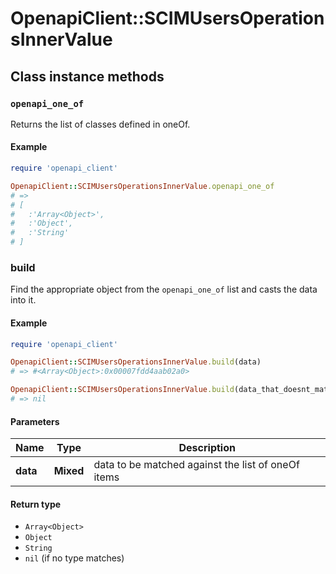 # OpenapiClient::SCIMUsersOperationsInnerValue

## Class instance methods

### `openapi_one_of`

Returns the list of classes defined in oneOf.

#### Example

```ruby
require 'openapi_client'

OpenapiClient::SCIMUsersOperationsInnerValue.openapi_one_of
# =>
# [
#   :'Array<Object>',
#   :'Object',
#   :'String'
# ]
```

### build

Find the appropriate object from the `openapi_one_of` list and casts the data into it.

#### Example

```ruby
require 'openapi_client'

OpenapiClient::SCIMUsersOperationsInnerValue.build(data)
# => #<Array<Object>:0x00007fdd4aab02a0>

OpenapiClient::SCIMUsersOperationsInnerValue.build(data_that_doesnt_match)
# => nil
```

#### Parameters

| Name | Type | Description |
| ---- | ---- | ----------- |
| **data** | **Mixed** | data to be matched against the list of oneOf items |

#### Return type

- `Array<Object>`
- `Object`
- `String`
- `nil` (if no type matches)

